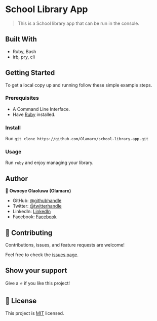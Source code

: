 # School Library App
> This is a School library app that can be run in the console.

## Built With

- Ruby, Bash
- irb, pry, cli

## Getting Started

To get a local copy up and running follow these simple example steps.

### Prerequisites

- A Command Line Interface.
- Have [Ruby](https://www.ruby-lang.org/) installed.

### Install

Run `git clone https://github.com/Olamarx/school-library-app.git`

### Usage

Run `ruby` and enjoy managing your library.

## Author

👤 **Owoeye Olaoluwa (Olamarx)**

- GitHub: [@githubhandle](https://github.com/Olamarx)
- Twitter: [@twitterhandle](https://twitter.com/Owoeye0laoluwa)
- LinkedIn: [LinkedIn](https://www.linkedin.com/in/olaoluwa-owoeye-617702162/)
- Facebook: [Facebook](https://web.facebook.com/olaoluwa.owoeye.39)
## 🤝 Contributing

Contributions, issues, and feature requests are welcome!

Feel free to check the [issues page](../../issues/).

## Show your support

Give a ⭐️ if you like this project!

## 📝 License

This project is [MIT](./LICENSE) licensed.
